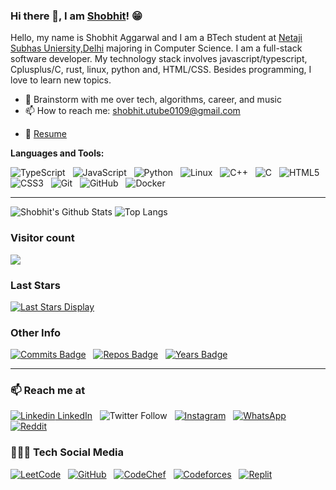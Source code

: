 ### Hi there 👋, I am [Shobhit](https://www.linkedin.com/in/shobhit-aggarwal-71598225/)! 😁
<!--
**rusty-sj/rusty-sj** is a ✨ _special_ ✨ repository because its `README.md` (this file) appears on your GitHub profile.
Here are some ideas to get you started:

- 🔭 I’m currently working on ...
- 🌱 I’m currently learning ...
- 👯 I’m looking to collaborate on ...
- 🤔 I’m looking for help with ...
- 💬 Ask me about ...
- 📫 How to reach me: ...
- 😄 Pronouns: ...
- ⚡ Fun fact: ...
- 🤔 I’m looking for help with Statistics
- 👯 I’m looking to collaborate on ...
-->

Hello, my name is Shobhit Aggarwal and I am a BTech student at [Netaji Subhas Uniersity,Delhi](http://nsut.ac.in/en/home) majoring in Computer Science. I am a full-stack software developer. My technology stack involves javascript/typescript, Cplusplus/C, rust, linux, python and, HTML/CSS. Besides programming, I love to learn new topics.
<!--
- 🔭 I’m currently researching at the intersection of machine learning and databases with the [IDEA Lab](http://web.engr.oregonstate.edu/~termehca/) -->
- 💬 Brainstorm with me over tech, algorithms, career, and music 
- 📫 How to reach me: shobhit.utube0109@gmail.com
<!-- - 😄 Pronouns: Programmer/He/tech 
- ⚡ Fun fact: Checkout my [Lean2Lead Pune](https://www.linkedin.com/in/lean2lead-pune-bbb92a169) Community if you are ambitious! -->
- 📝 [Resume](https://drive.google.com/drive/folders/1N4ScKnZsYAXzLK9rSs-vNRDiZy9AAkr4?usp=sharing)

**Languages and Tools:** 
<!--
![Java](https://img.shields.io/badge/-Java-black?logo=java&style=social)&nbsp;&nbsp;
![Spring](https://img.shields.io/badge/-Spring%20Framework-black?logo=spring&style=social)&nbsp;&nbsp;
![Android](https://img.shields.io/badge/-Android-black?logo=android&style=social)&nbsp;&nbsp;
![jQuery](https://img.shields.io/badge/-jQuery-black?logo=jquery&style=social)&nbsp;&nbsp;
![Bootstrap](https://img.shields.io/badge/-Bootstrap-black?logo=bootstrap&style=social)&nbsp;&nbsp;
![MySQL](https://img.shields.io/badge/-MySQL-black?logo=mysql&style=social)&nbsp;&nbsp;
![LATEX](https://img.shields.io/badge/-LATEX-black?logo=latex&style=social)&nbsp;&nbsp;
-->
![TypeScript](https://shields.io/badge/TypeScript-3178C6?logo=TypeScript&logoColor=FFF&style=flat-square)&nbsp;&nbsp;
![JavaScript](https://img.shields.io/badge/-JavaScript-black?logo=javascript&style=social)&nbsp;&nbsp;
![Python](https://img.shields.io/badge/-Python-black?logo=Python&style=social)&nbsp;&nbsp;
![Linux](https://img.shields.io/badge/-Linux-grey?logo=linux)&nbsp;&nbsp;
![C++](https://img.shields.io/badge/C++-00599C?style=flat-square&logo=C%2B%2B&logoColor=white)&nbsp;&nbsp;
![C](https://img.shields.io/badge/-C-black?logo=c&style=social)&nbsp;&nbsp;
![HTML5](https://img.shields.io/badge/-HTML5-black?logo=html5&style=social)&nbsp;&nbsp;
![CSS3](https://img.shields.io/badge/-CSS3-black?logo=css3&style=social)&nbsp;&nbsp;
![Git](https://img.shields.io/badge/-Git-black?logo=git&style=social)&nbsp;&nbsp;
![GitHub](https://img.shields.io/badge/-GitHub-black?logo=github&style=social)&nbsp;&nbsp;
![Docker](https://img.shields.io/badge/docker-%230db7ed.svg?style=for-the-badge&logo=docker&logoColor=black)&nbsp;&nbsp;

<hr />

![Shobhit's Github Stats](https://github-readme-stats.vercel.app/api?username=Shobhit0109&count_private=true&show_icons=true&include_all_commits=true)
![Top Langs](https://github-readme-stats.vercel.app/api/top-langs/?username=Shobhit0109&hide=TeX&layout=compact)

### Visitor count
<img src="https://profile-counter.glitch.me/Shobhit0109/count.svg" />

### Last Stars
[![Last Stars Display](https://badges.pufler.dev/last-stars/Shobhit0109?count=6&padding=15&perRow=3)](https://badges.pufler.dev)

### Other Info
[![Commits Badge](https://badges.pufler.dev/commits/monthly/Shobhit0109)](https://badges.pufler.dev)&nbsp;&nbsp;
[![Repos Badge](https://badges.pufler.dev/repos/shobhit0109)](https://badges.pufler.dev)&nbsp;&nbsp;
[![Years Badge](https://badges.pufler.dev/years/shobhit0109)](https://badges.pufler.dev)&nbsp;&nbsp;

<hr />

### 📫 Reach me at
[![Linkedin](https://i.stack.imgur.com/gVE0j.png) LinkedIn](https://www.linkedin.com/in/shobhit-aggarwal-71598225/)&nbsp;&nbsp;
![Twitter Follow](https://img.shields.io/twitter/follow/Shobhit0109?style=social)&nbsp;&nbsp;
[![Instagram](https://img.shields.io/badge/Instagram-%23E4405F.svg?style=for-the-badge&logo=Instagram&logoColor=white)](https://www.instagram.com/shobhit_0901/)&nbsp;&nbsp;
[![WhatsApp](https://img.shields.io/badge/WhatsApp-25D366?style=for-the-badge&logo=whatsapp&logoColor=white)](https://wa.me/9953662231)&nbsp;&nbsp;
[![Reddit](https://img.shields.io/badge/Reddit-%23FF4500.svg?style=for-the-badge&logo=Reddit&logoColor=white)](https://www.reddit.com/user/Shobhit0109)&nbsp;&nbsp;

### 👨🏻‍💻 Tech Social Media
[![LeetCode](https://img.shields.io/badge/LeetCode-000000?style=for-the-badge&logo=LeetCode&logoColor=#d16c06)](https://leetcode.com/shobhit0109/)&nbsp;&nbsp;
[![GitHub](https://img.shields.io/badge/github-%23121011.svg?style=for-the-badge&logo=github&logoColor=white)](https://github.com/Shobhit0109)&nbsp;&nbsp;
[![CodeChef](https://img.shields.io/badge/CodeChef-%23964B00.svg?style=for-the-badge&logo=CodeChef&logoColor=white)](https://www.codechef.com/users/shobhit_code)&nbsp;&nbsp;
[![Codeforces](https://img.shields.io/badge/Codeforces-445f9d?style=for-the-badge&logo=Codeforces&logoColor=white)](https://codeforces.com/profile/Shobhit0109)&nbsp;&nbsp;
[![Replit](https://img.shields.io/badge/Replit-DD1200?style=for-the-badge&logo=Replit&logoColor=white)](https://replit.com/@Shobhit0109)&nbsp;&nbsp;
